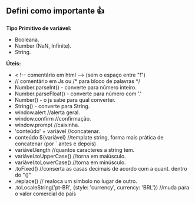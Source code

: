 ## Defini como importante :thumbsup:  ##
**Tipo Primitivo de variável:**
- Booleana.
- Number (NaN, Infinite).
- String.

**Úteis:**
- < !-- comentário em html --> (sem o espaço entre "!")
- // comentário em Js ou /* para bloco de palavras */
- Number.parseInt() - converte para número inteiro.
- Number.parseFloat() - converte para número com '.'
- Number() - o js sabe para qual converter.
- String() - converte para String.
- window.alert //alerta geral.
- window.confirm //confirmação.
- window.prompt //caixinha.
- 'conteúdo' + variável //concatenar.
- conteúdo ${variável} //template string, forma mais prática de concatenar (por ` antes e depois)
- variável.length //quantos caracteres a string tem.
- variável.toUpperCase() //torna em maiúsculo.
- variável.toLowerCase() //torna em minúsculo.
- .toFixed() //conserta as casas decimais de acordo com a quant. dentro do "()"
- .replace() // realoca um símbolo no lugar de outro.
- .toLocaleString('pt-BR', {style: 'currency', currency: 'BRL'}) //muda para o valor comercial do país

